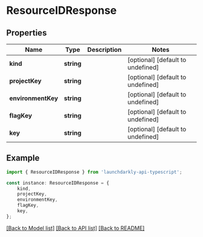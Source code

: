# ResourceIDResponse


## Properties

Name | Type | Description | Notes
------------ | ------------- | ------------- | -------------
**kind** | **string** |  | [optional] [default to undefined]
**projectKey** | **string** |  | [optional] [default to undefined]
**environmentKey** | **string** |  | [optional] [default to undefined]
**flagKey** | **string** |  | [optional] [default to undefined]
**key** | **string** |  | [optional] [default to undefined]

## Example

```typescript
import { ResourceIDResponse } from 'launchdarkly-api-typescript';

const instance: ResourceIDResponse = {
    kind,
    projectKey,
    environmentKey,
    flagKey,
    key,
};
```

[[Back to Model list]](../README.md#documentation-for-models) [[Back to API list]](../README.md#documentation-for-api-endpoints) [[Back to README]](../README.md)
